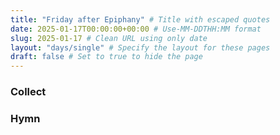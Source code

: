 ```yaml
---
title: "Friday after Epiphany" # Title with escaped quotes
date: 2025-01-17T00:00:00+00:00 # Use-MM-DDTHH:MM format
slug: 2025-01-17 # Clean URL using only date
layout: "days/single" # Specify the layout for these pages
draft: false # Set to true to hide the page
---
```


### Collect


### Hymn